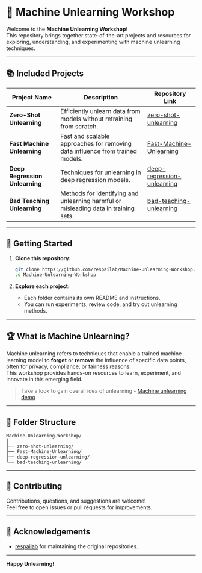 # 🧠 Machine Unlearning Workshop

Welcome to the **Machine Unlearning Workshop**!  
This repository brings together state-of-the-art projects and resources for exploring, understanding, and experimenting with machine unlearning techniques.

---

## 📚 Included Projects

| Project Name                  | Description                                                                                  | Repository Link                                                                 |
|-------------------------------|----------------------------------------------------------------------------------------------|---------------------------------------------------------------------------------|
| **Zero-Shot Unlearning**      | Efficiently unlearn data from models without retraining from scratch.                        | [zero-shot-unlearning](https://github.com/respailab/zero-shot-unlearning)       |
| **Fast Machine Unlearning**   | Fast and scalable approaches for removing data influence from trained models.                | [Fast-Machine-Unlearning](https://github.com/respailab/Fast-Machine-Unlearning) |
| **Deep Regression Unlearning**| Techniques for unlearning in deep regression models.                                         | [deep-regression-unlearning](https://github.com/respailab/deep-regression-unlearning) |
| **Bad Teaching Unlearning**   | Methods for identifying and unlearning harmful or misleading data in training sets.          | [bad-teaching-unlearning](https://github.com/respailab/bad-teaching-unlearning) |

---

## 🚀 Getting Started

1. **Clone this repository:**
   ```bash
   git clone https://github.com/respailab/Machine-Unlearning-Workshop.git
   cd Machine-Unlearning-Workshop
   ```

2. **Explore each project:**
   - Each folder contains its own README and instructions.
   - You can run experiments, review code, and try out unlearning methods.

---

## 🏆 What is Machine Unlearning?

Machine unlearning refers to techniques that enable a trained machine learning model to **forget** or **remove** the influence of specific data points, often for privacy, compliance, or fairness reasons.  
This workshop provides hands-on resources to learn, experiment, and innovate in this emerging field.

> Take a look to gain overall idea of unlearning - [Machine unlearning demo]("https://machine-unlearning-two.vercel.app/")

---

## 📂 Folder Structure

```
Machine-Unlearning-Workshop/
│
├── zero-shot-unlearning/
├── Fast-Machine-Unlearning/
├── deep-regression-unlearning/
└── bad-teaching-unlearning/
```

---

## 🤝 Contributing

Contributions, questions, and suggestions are welcome!  
Feel free to open issues or pull requests for improvements.

---

## 📢 Acknowledgements

- [respailab](https://github.com/respailab) for maintaining the original repositories.

---

**Happy Unlearning!**